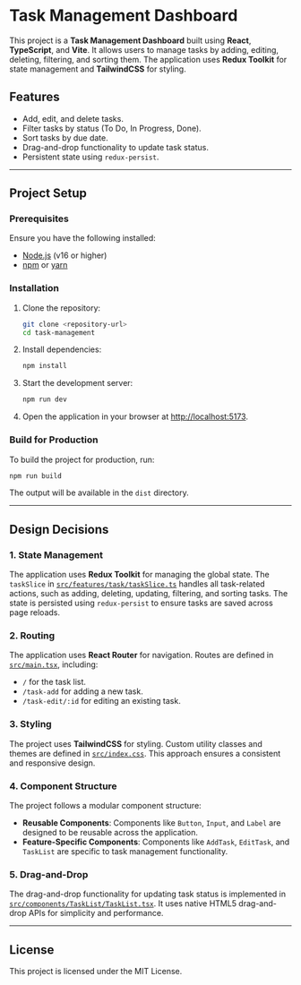 # Task Management Dashboard

This project is a **Task Management Dashboard** built using **React**, **TypeScript**, and **Vite**. It allows users to manage tasks by adding, editing, deleting, filtering, and sorting them. The application uses **Redux Toolkit** for state management and **TailwindCSS** for styling.

## Features

- Add, edit, and delete tasks.
- Filter tasks by status (To Do, In Progress, Done).
- Sort tasks by due date.
- Drag-and-drop functionality to update task status.
- Persistent state using `redux-persist`.

---

## Project Setup

### Prerequisites

Ensure you have the following installed:

- [Node.js](https://nodejs.org/) (v16 or higher)
- [npm](https://www.npmjs.com/) or [yarn](https://yarnpkg.com/)

### Installation

1. Clone the repository:
   ```bash
   git clone <repository-url>
   cd task-management
   ```

2. Install dependencies:
   ```bash
   npm install
   ```

3. Start the development server:
   ```bash
   npm run dev
   ```

4. Open the application in your browser at [http://localhost:5173](http://localhost:5173).

### Build for Production

To build the project for production, run:
```bash
npm run build
```

The output will be available in the `dist` directory.

---

## Design Decisions

### 1. **State Management**
The application uses **Redux Toolkit** for managing the global state. The `taskSlice` in [`src/features/task/taskSlice.ts`](src/features/task/taskSlice.ts) handles all task-related actions, such as adding, deleting, updating, filtering, and sorting tasks. The state is persisted using `redux-persist` to ensure tasks are saved across page reloads.

### 2. **Routing**
The application uses **React Router** for navigation. Routes are defined in [`src/main.tsx`](src/main.tsx), including:
- `/` for the task list.
- `/task-add` for adding a new task.
- `/task-edit/:id` for editing an existing task.

### 3. **Styling**
The project uses **TailwindCSS** for styling. Custom utility classes and themes are defined in [`src/index.css`](src/index.css). This approach ensures a consistent and responsive design.

### 4. **Component Structure**
The project follows a modular component structure:
- **Reusable Components**: Components like `Button`, `Input`, and `Label` are designed to be reusable across the application.
- **Feature-Specific Components**: Components like `AddTask`, `EditTask`, and `TaskList` are specific to task management functionality.

### 5. **Drag-and-Drop**
The drag-and-drop functionality for updating task status is implemented in [`src/components/TaskList/TaskList.tsx`](src/components/TaskList/TaskList.tsx). It uses native HTML5 drag-and-drop APIs for simplicity and performance.

---

## License

This project is licensed under the MIT License.
